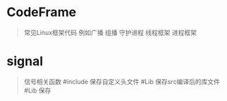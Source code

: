 # CodeFrame
>常见Linux框架代码 例如广播 组播 守护进程 线程框架 进程框架
# signal
>信号相关函数
#include
保存自定义头文件
#Lib
保存src编译后的库文件
#Lib
保存